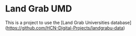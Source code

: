 # Land Grab UMD  
This is a project to use the [Land Grab Universities database] (https://github.com/HCN-Digital-Projects/landgrabu-data)
